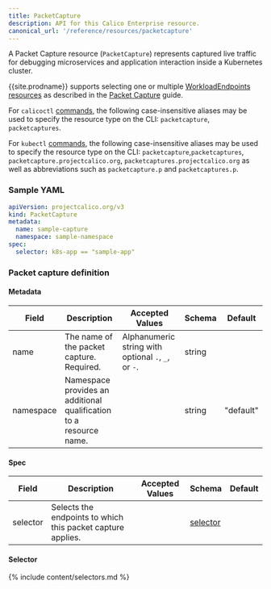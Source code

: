 ```yaml
---
title: PacketCapture
description: API for this Calico Enterprise resource. 
canonical_url: '/reference/resources/packetcapture'
---
```


A Packet Capture resource (`PacketCapture`) represents captured live traffic for debugging microservices and application
interaction inside a Kubernetes cluster.

{{site.prodname}} supports selecting one or multiple [WorkloadEndpoints resources]({{site.baseurl}}/reference/resources/workloadendpoint)
as described in the [Packet Capture] guide.

For `calicoctl` [commands]({{site.baseurl}}/reference/calicoctl/), the following case-insensitive aliases
may be used to specify the resource type on the CLI:
`packetcapture`, `packetcaptures`.

For `kubectl` [commands](https://kubernetes.io/docs/reference/kubectl/overview/), the following case-insensitive aliases may be used to specify the resource type on the CLI: 
`packetcapture`,`packetcaptures`, `packetcapture.projectcalico.org`, `packetcaptures.projectcalico.org` as well as
abbreviations such as `packetcapture.p` and `packetcaptures.p`.

### Sample YAML

```yaml
apiVersion: projectcalico.org/v3
kind: PacketCapture
metadata:
  name: sample-capture
  namespace: sample-namespace
spec:
  selector: k8s-app == "sample-app"
```

### Packet capture definition

#### Metadata

| Field     | Description                                                        | Accepted Values                                     | Schema | Default   |
|-----------|--------------------------------------------------------------------|-----------------------------------------------------|--------|-----------|
| name      | The name of the packet capture. Required.                          | Alphanumeric string with optional `.`, `_`, or `-`. | string |           |
| namespace | Namespace provides an additional qualification to a resource name. |                                                     | string | "default" |


#### Spec

| Field    | Description                                                                                         | Accepted Values | Schema                | Default |
|----------|-----------------------------------------------------------------------------------------------------|-----------------|-----------------------|---------|
| selector | Selects the endpoints to which this packet capture applies.                                          |                 | [selector](#selector) |         |


#### Selector

{% include content/selectors.md %}

[Packet Capture]: /threat/packetcapture
